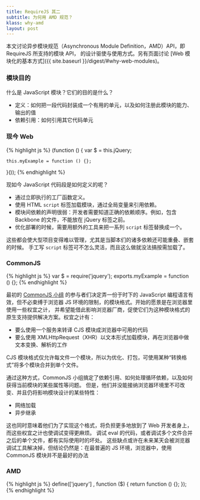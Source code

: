 ```yaml
---
title: RequireJS 其二
subtitle: 为何用 AMD 规范？
klass: why-amd
layout: post
---
```


本文讨论异步模块规范（Asynchronous Module Definition，AMD）API，即 RequireJS 所支持的模块 API，
的设计驱使与使用方式。另有页面讨论 [Web 模块化的基本方式]({{ site.baseurl }}/digest/#why-web-modules)。

### 模块目的

什么是 JavaScript 模块？它们的目的是什么？

 - 定义：如何把一段代码封装成一个有用的单元，以及如何注册此模块的能力、输出的值
 - 依赖引用：如何引用其它代码单元

### 现今 Web

{% highlight js %}
(function () {
    var $ = this.jQuery;

    this.myExample = function () {};
}());
{% endhighlight %}

现如今 JavaScript 代码段是如何定义的呢？

 - 通过立即执行的工厂函数定义。
 - 使用 HTML `script` 标签加载模块，通过全局变量来引用依赖。
 - 模块间依赖的声明很弱：开发者需要知道正确的依赖顺序。例如，包含 Backbone 的文件，不能放在 jQuery 标签之前。
 - 优化部署的时候，需要用额外的工具来把一系列 `script` 标签替换成一个。

这些都会使大型项目变得难以管理，尤其是当脚本们的诸多依赖还可能重叠、嵌套的时候。
手工写 `script` 标签可不怎么灵活，而且这么做就没法搞按需加载了。

### CommonJS

{% highlight js %}
var $ = require('jquery');
exports.myExample = function () {};
{% endhighlight %}

最初的 [CommonJS 小组](http://groups.google.com/group/commonjs) 的参与者们决定弄一份于时下的
JavaScript 编程语言有效，但不必束缚于浏览器 JS 环境的限制，的模块格式。开始的愿景是在浏览器里使用一些权宜之计，
并希望能借此影响浏览器厂商，促使它们为这种模块格式的原生支持提供解决方案。权宜之计有：

 - 要么使用一个服务来转译 CJS 模块成浏览器中可用的代码
 - 要么使用 XMLHttpRequest（XHR）以文本形式加载模块，再在浏览器中做文本变换、解析的工作

CJS 模块格式仅允许每文件一个模块，所以为优化、打包，可使用某种“转换格式”将多个模块合并到单个文件。

通过这种方式，CommonJS 小组搞定了依赖引用、如何处理循环依赖，以及如何获得当前模块的某些属性等问题。
但是，他们并没能接纳浏览器环境里不可改变、并且仍将影响模块设计的某些特性：

 - 网络加载
 - 异步继承

这也同时意味着他们为了实现这个格式，将负担更多地放到了 Web 开发者身上，而这些权宜之计也使调试变得更麻烦。
调试 eval 的代码，或者调试多个文件合并之后的单个文件，都有实际使用时的坏处。
这些缺点或许在未来某天会被浏览器调试工具解决掉，但结论仍然是：在最普遍的 JS 环境，浏览器中，使用 CommonJS 模块并不是最好的办法

### AMD

{% highlight js %}
define(['jquery'] , function ($) {
    return function () {};
});
{% endhighlight %}